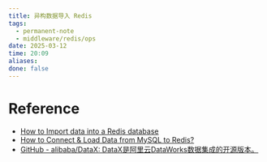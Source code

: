 ```yaml
---
title: 异构数据导入 Redis
tags:
  - permanent-note
  - middleware/redis/ops
date: 2025-03-12
time: 20:09
aliases: 
done: false
---
```



# Reference
* [How to Import data into a Redis database](https://redis.io/learn/explore/import)
* [How to Connect & Load Data from MySQL to Redis?](https://airbyte.com/how-to-sync/mysql-to-redis)
* [GitHub - alibaba/DataX: DataX是阿里云DataWorks数据集成的开源版本。](https://github.com/alibaba/DataX)